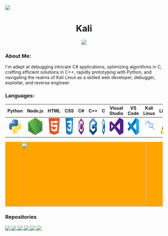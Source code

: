 ![](https://komarev.com/ghpvc/?username=antonkomarev&style=for-the-badge)



<h1 align="center">
        Kali
</h1>

<p align="center">
<img src="https://readme-typing-svg.demolab.com?font=Fira+20+Code&size=25&pause=1000&color=FFF53A&center=true&vCenter=true&random=false&width=435&lines=Reverse+Engineer;Dev+in+Website+%26+Exploits;5%2B+Year+Exploit++Experince;1.5%2B+Year+Kali+Experince" /></a>
</p>

### About Me:    
I'm adept at debugging intricate C# applications, optimizing algorithms in C, crafting efficient solutions in C++, rapidly prototyping with Python, and navigating the realms of Kali Linux as a skilled web developer, debugger, exploiter, and reverse engineer.

### Languages:
| Python | Node.js | HTML | CSS | C# | C++ | C | Visual Studio | VS Code | Kali Linux | Linux |
|----------|----------|----------|-----|-----|-----|-----|-----|-----|-----|-----|
|  <img src="https://github.com/devicons/devicon/blob/master/icons/python/python-original.svg" title="Python"  alt="Python" width="55" height="55"/> |  <img src="https://github.com/devicons/devicon/blob/master/icons/nodejs/nodejs-original.svg" title="Node.js"  alt="Node.js" width="55" height="55"/> |  <img src="https://github.com/devicons/devicon/blob/master/icons/html5/html5-original.svg" title="HTML" alt="HTML" width="55" height="55"/> |  <img src="https://github.com/devicons/devicon/blob/master/icons/css3/css3-original.svg" title="CSS" alt="CSS" width="55" height="55"/> |  <img src="https://github.com/devicons/devicon/blob/master/icons/csharp/csharp-original.svg" title="C#" alt="C#" width="55" height="55"/> |  <img src="https://github.com/devicons/devicon/blob/master/icons/cplusplus/cplusplus-original.svg" title="C++" alt="C++" width="55" height="55"/> |  <img src="https://github.com/devicons/devicon/blob/master/icons/c/c-original.svg" title="C" alt="C" width="55" height="55"/> |  <img src="https://github.com/devicons/devicon/blob/master/icons/visualstudio/visualstudio-plain.svg" title="Visual Studio" alt="Visual Studio" width="55" height="55"/> |  <img src="https://github.com/devicons/devicon/blob/master/icons/vscode/vscode-original.svg" title="VS Code" alt="VS Code" width="55" height="55"/> |  <img src="https://github.com/canaleal/devicon/blob/new-icon-kali-linux/icons/kalilinux/kalilinux-original-wordmark.svg" title="Kali Linux" alt="Kali Linux" width="55" height="55"/> |  <img src="https://github.com/devicons/devicon/blob/master/icons/linux/linux-original.svg" title="Linux" alt="Linux" width="55" height="55"/> |

<p align="center" style="background-color: orange; border: 2px solid orange;">
  <img width="400" height="200" src="https://github-readme-stats.vercel.app/api/top-langs/?username=Tap1337&size_weight=0.15&count_weight=0.5&layout=compact&theme=vision-friendly-dark">
</p>

### Repositories
<a href="https://github.com/Tap1337/Underical-Recode">
  <img align="center" src="https://github-readme-stats.vercel.app/api/pin/?username=Tap1337&repo=Underical-Recode&theme=react&bg_color=1F222E&title_color=F8D866&hide_border=true&icon_color=F8D866&show_icons=false" />
</a>
<a href="https://github.com/Tap1337/Firewall-SerialChecker">
  <img align="center" src="https://github-readme-stats.vercel.app/api/pin/?username=Tap1337&repo=Firewall-SerialChecker&theme=react&bg_color=1F222E&title_color=F8D866&hide_border=true&icon_color=F8D866&show_icons=false" />
</a>
<a href="https://github.com/Tap1337/GTA-Gui-Menu">
  <img align="center" src="https://github-readme-stats.vercel.app/api/pin/?username=Tap1337&repo=GTA-Gui-Menu&theme=react&bg_color=1F222E&title_color=F8D866&hide_border=true&icon_color=F8D866&show_icons=false" />
</a>
<a href="https://github.com/Tap1337/AriaEmailGen">
  <img align="center" src="https://github-readme-stats.vercel.app/api/pin/?username=Tap1337&repo=AriaEmailGen&theme=react&bg_color=1F222E&title_color=F8D866&hide_border=true&icon_color=F8D866&show_icons=false" />
</a>
<a href="https://github.com/Tap1337/FiveM-Gui-Loader">
  <img align="center" src="https://github-readme-stats.vercel.app/api/pin/?username=Tap1337&repo=FiveM-Gui-Loader&theme=react&bg_color=1F222E&title_color=F8D866&hide_border=true&icon_color=F8D866&show_icons=false" />
</a>
<a href="https://github.com/Tap1337/CS2-Rage-Cheat">
  <img align="center" src="https://github-readme-stats.vercel.app/api/pin/?username=Tap1337&repo=CS2-Rage-Cheat&theme=react&bg_color=1F222E&title_color=F8D866&hide_border=true&icon_color=F8D866&show_icons=false" />
</a>
